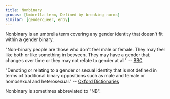 ```yaml
---
title: Nonbinary
groups: [Umbrella term, Defined by breaking norms]
similar: [genderqueer, enby]
---
```


Nonbinary is an umbrella term covering any gender identity that doesn't fit within a gender binary.

"Non-binary people are those who don't feel male or female. They may feel like both or like something in between. They may have a gender that changes over time or they may not relate to gender at all" -- [BBC](http://www.bbc.co.uk/news/magazine-32979297)

"Denoting or relating to a gender or sexual identity that is not defined in terms of traditional binary oppositions such as male and female or homosexual and heterosexual." -- [Oxford Dictionaries](https://en.oxforddictionaries.com/definition/us/nonbinary)

Nonbinary is sometimes abbreviated to "NB".